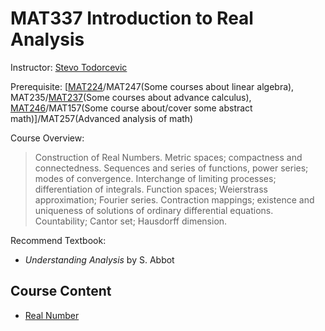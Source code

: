 # MAT337 Introduction to Real Analysis

Instructor: [Stevo Todorcevic](https://www.math.toronto.edu/cms/people/faculty/todorcevic-stevo/)

Prerequisite: [[MAT224](https://github.yorafa.com/Course-Note/MAT224/MAT224)/MAT247(Some courses about linear algebra), MAT235/[MAT237](https://github.yorafa.com/Course-Note/MAT237/MAT237)(Some courses about advance calculus), [MAT246](https://github.yorafa.com/Course-Note/MAT246/MAT246)/MAT157(Some course about/cover some abstract math)]/MAT257(Advanced analysis of math)

Course Overview:

> Construction of Real Numbers. Metric spaces; compactness and connectedness. Sequences and series of functions, power series; modes of convergence. Interchange of limiting processes; differentiation of integrals. Function spaces; Weierstrass approximation; Fourier series. Contraction mappings; existence and uniqueness of solutions of ordinary differential equations. Countability; Cantor set; Hausdorff dimension.

Recommend Textbook: 

- *Understanding Analysis* by S. Abbot

## Course Content

- [Real Number]()